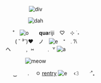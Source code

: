 <div align="center">

![div](https://64.media.tumblr.com/32c9de4241cdcdac11f0b8db37dabe86/10372571c4330fa5-72/s400x600/bebd414731343e0a3887d2d5e9d641b8680956fd.gifv)

![dah](https://64.media.tumblr.com/35bba3a6f8214ad4f72e844f88d7f4c6/d97403fcff6fa89b-ef/s640x960/43d3fcf17f8cc2a19c548a2e339d5f8015617fd3.pnj)

   
　　　　˚　![o](https://64.media.tumblr.com/7372f5883936e481ee80bb97b04f9ec4/35847f8f4a170156-32/s75x75_c1/3d03eb1bd85027174b33c122958629f11e0d70f9.gifv)　　**qua**riji　♡⠀ ⊹ ࣪ ˖　        
　　　　( ˘ ³˘)♥︎　ノ　![e](https://64.media.tumblr.com/7b03fff8c8e43cb2b91f6889cf8f2b4d/322e9f3f4642950d-06/s75x75_c1/cb4c99bcdabb33da208724aa22ddb240b83fb3f0.gifv)　⁺　𓈒  𐙚       
         ヘ  　　 ﹐ ⑅　　 ﹒ ꒷    ![a](https://64.media.tumblr.com/d1bf597f5b3106d9b2f2e664c189c960/35847f8f4a170156-97/s75x75_c1/a1ed008cbf12e38e5922662e13825a9551591a8c.gifv)

![meow](https://64.media.tumblr.com/3f27024d900545ebabff75c53d09d651/9daddf923761f6ec-f5/s400x600/aaa4838d986883bea43972ef80340245c99b9a51.pnj)

　　　　　　　‿　　.　 ㅇ [rentry](https://rentry.co/vampbloods)
![e](https://64.media.tumblr.com/82041ec2c61bf526ff355bb7b9248114/7abebd50498642e8-27/s75x75_c1/b04e8b95238ecf1bbe8f36c070dc939d8baa8f21.gifv)　 ‹𝟹 ‎ ⠀⠀ˑ˚₊